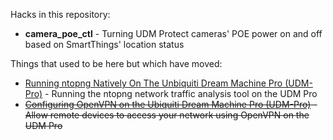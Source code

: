 Hacks in this repository:

* **camera_poe_ctl** - Turning UDM Protect cameras' POE power on and off based on SmartThings' location status

Things that used to be here but which have moved:

* [Running ntopng Natively On The Unbiquiti Dream Machine Pro (UDM-Pro)](https://github.com/dlk3/ntopng-on-udm-pro) - Running the ntopng network traffic analysis tool on the UDM Pro
* ~~[Configuring OpenVPN on the Ubiquiti Dream Machine Pro (UDM-Pro)](https://github.com/dlk3/openvpn-udm) - Allow remote devices to access your network using OpenVPN on the UDM Pro~~
